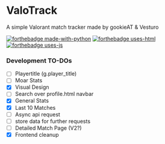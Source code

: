 # ValoTrack
A simple Valorant match tracker made by gookieAT & Vesturo


[![forthebadge made-with-python](http://ForTheBadge.com/images/badges/made-with-python.svg)](https://www.python.org/)
[![forthebadge uses-html](https://forthebadge.com/images/badges/uses-html.svg)](https://www.python.org/)
[![forthebadge uses-js](https://forthebadge.com/images/badges/uses-js.svg)](https://www.python.org/)


### Development TO-DOs

- [ ] Playertitle (g.player_title)
- [ ] Moar Stats
- [x] Visual Design
- [ ] Search over profile.html navbar
- [x] General Stats
- [x] Last 10 Matches
- [ ] Async api request
- [ ] store data for further requests
- [ ] Detailed Match Page (V2?)
- [x] Frontend cleanup